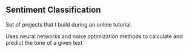 ## Sentiment Classification

Set of projects that I build during an online tutorial.

Uses neural networks and noise optimization methods to calculate and predict the tone of a given text
